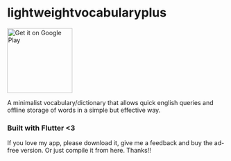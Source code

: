 # lightweightvocabularyplus

<a href='https://play.google.com/store/apps/details?id=com.nathanielxd.lightweightvocabulary&pcampaignid=MKT-Other-global-all-co-prtnr-py-PartBadge-Mar2515-1'><img alt='Get it on Google Play' src='https://play.google.com/intl/en_us/badges/images/generic/en_badge_web_generic.png' width=150/></a>

A minimalist vocabulary/dictionary that allows quick english queries and offline storage of words in a simple but effective way.

### Built with Flutter <3

If you love my app, please download it, give me a feedback and buy the ad-free version. Or just compile it from here. Thanks!!

